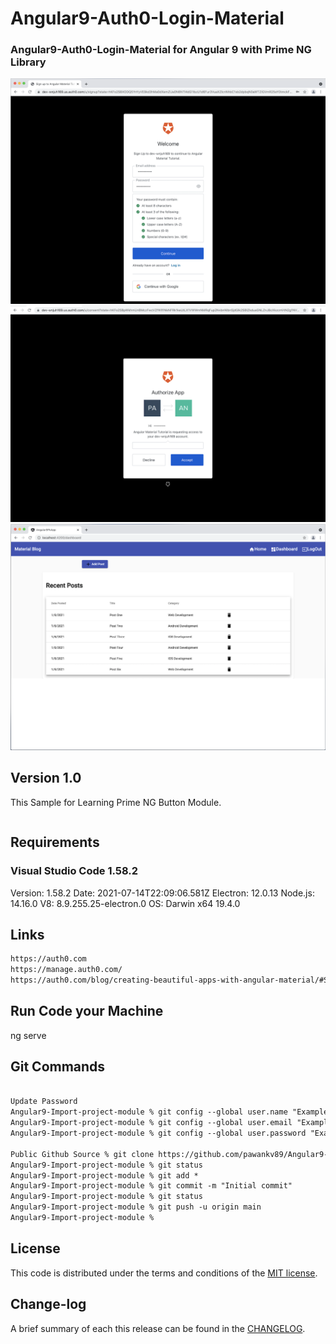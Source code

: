 # Angular9-Auth0-Login-Material

### Angular9-Auth0-Login-Material for Angular 9 with Prime NG Library

![](https://github.com/pawankv89/Angular9-Auth0-Login-Material/blob/main/images/screen_1.png)
![](https://github.com/pawankv89/Angular9-Auth0-Login-Material/blob/main/images/screen_2.png)
![](https://github.com/pawankv89/Angular9-Auth0-Login-Material/blob/main/images/screen_3.png)

## Version 1.0
This Sample for Learning Prime NG Button Module.

```xml
```

## Requirements

### Visual Studio Code 1.58.2

Version: 1.58.2
Date: 2021-07-14T22:09:06.581Z
Electron: 12.0.13
Node.js: 14.16.0
V8: 8.9.255.25-electron.0
OS: Darwin x64 19.4.0

## Links

```xml
https://auth0.com
https://manage.auth0.com/
https://auth0.com/blog/creating-beautiful-apps-with-angular-material/#Securing-Angular-Material-with-Auth0
```

## Run Code your Machine

ng serve

## Git Commands

```xml

Update Password
Angular9-Import-project-module % git config --global user.name "Example_Name"
Angular9-Import-project-module % git config --global user.email "Example_EMAIL"
Angular9-Import-project-module % git config --global user.password "Example_PASSWORD"

Public Github Source % git clone https://github.com/pawankv89/Angular9-Auth0-Login-Material.git
Angular9-Import-project-module % git status
Angular9-Import-project-module % git add *
Angular9-Import-project-module % git commit -m "Initial commit"
Angular9-Import-project-module % git status
Angular9-Import-project-module % git push -u origin main
Angular9-Import-project-module % 
```

## License

This code is distributed under the terms and conditions of the [MIT license](LICENSE).

## Change-log

A brief summary of each this release can be found in the [CHANGELOG](CHANGELOG.mdown). 

